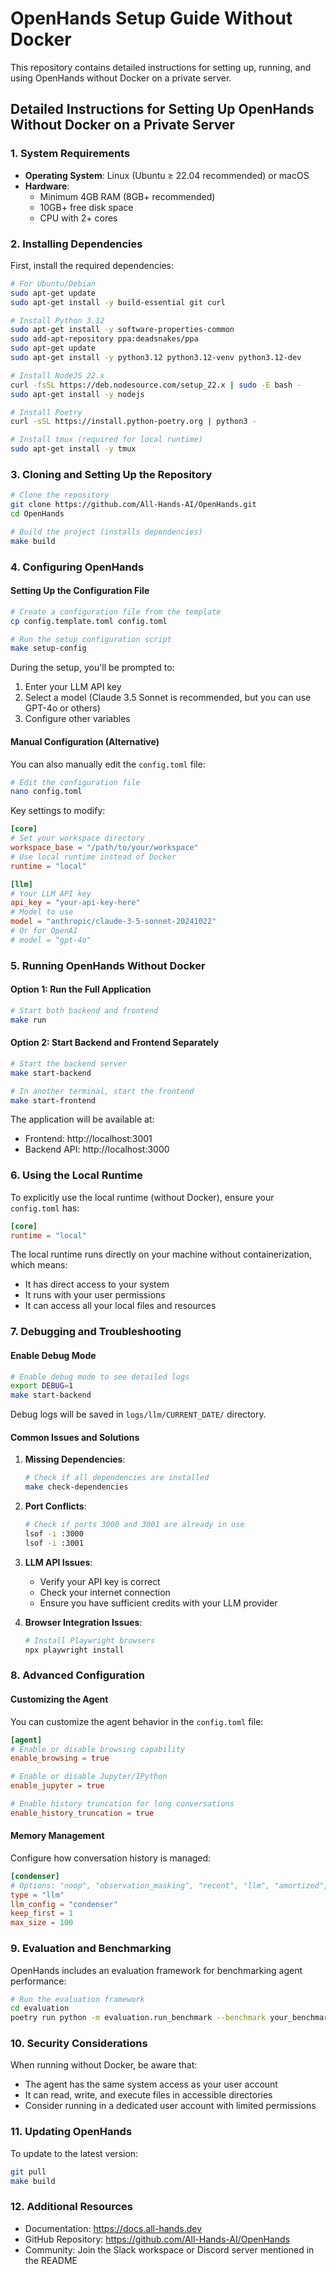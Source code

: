 # OpenHands Setup Guide Without Docker

This repository contains detailed instructions for setting up, running, and using OpenHands without Docker on a private server.

## Detailed Instructions for Setting Up OpenHands Without Docker on a Private Server

### 1. System Requirements

- **Operating System**: Linux (Ubuntu ≥ 22.04 recommended) or macOS
- **Hardware**: 
  - Minimum 4GB RAM (8GB+ recommended)
  - 10GB+ free disk space
  - CPU with 2+ cores

### 2. Installing Dependencies

First, install the required dependencies:

```bash
# For Ubuntu/Debian
sudo apt-get update
sudo apt-get install -y build-essential git curl

# Install Python 3.12
sudo apt-get install -y software-properties-common
sudo add-apt-repository ppa:deadsnakes/ppa
sudo apt-get update
sudo apt-get install -y python3.12 python3.12-venv python3.12-dev

# Install NodeJS 22.x
curl -fsSL https://deb.nodesource.com/setup_22.x | sudo -E bash -
sudo apt-get install -y nodejs

# Install Poetry
curl -sSL https://install.python-poetry.org | python3 -

# Install tmux (required for local runtime)
sudo apt-get install -y tmux
```

### 3. Cloning and Setting Up the Repository

```bash
# Clone the repository
git clone https://github.com/All-Hands-AI/OpenHands.git
cd OpenHands

# Build the project (installs dependencies)
make build
```

### 4. Configuring OpenHands

#### Setting Up the Configuration File

```bash
# Create a configuration file from the template
cp config.template.toml config.toml

# Run the setup configuration script
make setup-config
```

During the setup, you'll be prompted to:
1. Enter your LLM API key
2. Select a model (Claude 3.5 Sonnet is recommended, but you can use GPT-4o or others)
3. Configure other variables

#### Manual Configuration (Alternative)

You can also manually edit the `config.toml` file:

```bash
# Edit the configuration file
nano config.toml
```

Key settings to modify:

```toml
[core]
# Set your workspace directory
workspace_base = "/path/to/your/workspace"
# Use local runtime instead of Docker
runtime = "local"

[llm]
# Your LLM API key
api_key = "your-api-key-here"
# Model to use
model = "anthropic/claude-3-5-sonnet-20241022"
# Or for OpenAI
# model = "gpt-4o"
```

### 5. Running OpenHands Without Docker

#### Option 1: Run the Full Application

```bash
# Start both backend and frontend
make run
```

#### Option 2: Start Backend and Frontend Separately

```bash
# Start the backend server
make start-backend

# In another terminal, start the frontend
make start-frontend
```

The application will be available at:
- Frontend: http://localhost:3001
- Backend API: http://localhost:3000

### 6. Using the Local Runtime

To explicitly use the local runtime (without Docker), ensure your `config.toml` has:

```toml
[core]
runtime = "local"
```

The local runtime runs directly on your machine without containerization, which means:
- It has direct access to your system
- It runs with your user permissions
- It can access all your local files and resources

### 7. Debugging and Troubleshooting

#### Enable Debug Mode

```bash
# Enable debug mode to see detailed logs
export DEBUG=1
make start-backend
```

Debug logs will be saved in `logs/llm/CURRENT_DATE/` directory.

#### Common Issues and Solutions

1. **Missing Dependencies**:
   ```bash
   # Check if all dependencies are installed
   make check-dependencies
   ```

2. **Port Conflicts**:
   ```bash
   # Check if ports 3000 and 3001 are already in use
   lsof -i :3000
   lsof -i :3001
   ```

3. **LLM API Issues**:
   - Verify your API key is correct
   - Check your internet connection
   - Ensure you have sufficient credits with your LLM provider

4. **Browser Integration Issues**:
   ```bash
   # Install Playwright browsers
   npx playwright install
   ```

### 8. Advanced Configuration

#### Customizing the Agent

You can customize the agent behavior in the `config.toml` file:

```toml
[agent]
# Enable or disable browsing capability
enable_browsing = true

# Enable or disable Jupyter/IPython
enable_jupyter = true

# Enable history truncation for long conversations
enable_history_truncation = true
```

#### Memory Management

Configure how conversation history is managed:

```toml
[condenser]
# Options: "noop", "observation_masking", "recent", "llm", "amortized", "llm_attention"
type = "llm"
llm_config = "condenser"
keep_first = 1
max_size = 100
```

### 9. Evaluation and Benchmarking

OpenHands includes an evaluation framework for benchmarking agent performance:

```bash
# Run the evaluation framework
cd evaluation
poetry run python -m evaluation.run_benchmark --benchmark your_benchmark_name
```

### 10. Security Considerations

When running without Docker, be aware that:
- The agent has the same system access as your user account
- It can read, write, and execute files in accessible directories
- Consider running in a dedicated user account with limited permissions

### 11. Updating OpenHands

To update to the latest version:

```bash
git pull
make build
```

### 12. Additional Resources

- Documentation: https://docs.all-hands.dev
- GitHub Repository: https://github.com/All-Hands-AI/OpenHands
- Community: Join the Slack workspace or Discord server mentioned in the README